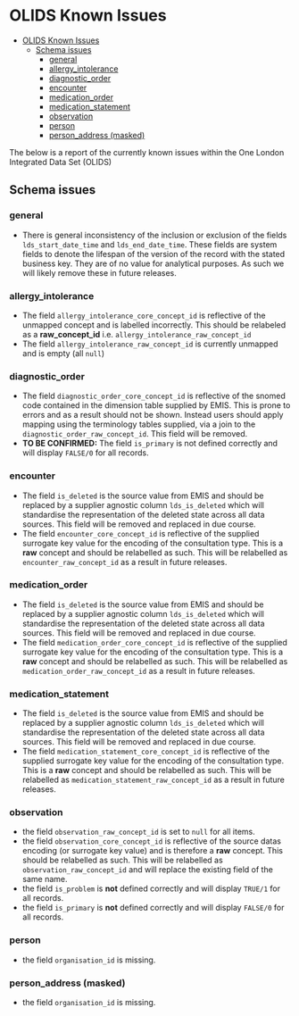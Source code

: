 # OLIDS Known Issues

- [OLIDS Known Issues](#olids-known-issues)
  - [Schema issues](#schema-issues)
    - [general](#general)
    - [allergy\_intolerance](#allergy_intolerance)
    - [diagnostic\_order](#diagnostic_order)
    - [encounter](#encounter)
    - [medication\_order](#medication_order)
    - [medication\_statement](#medication_statement)
    - [observation](#observation)
    - [person](#person)
    - [person\_address (masked)](#person_address-(masked))


The below is a report of the currently known issues within the One London Integrated Data Set (OLIDS)

## Schema issues

### general

- There is general inconsistency of the inclusion or exclusion of the fields `lds_start_date_time` and `lds_end_date_time`. These fields are system fields to denote the lifespan of the version of the record with the stated business key. They are of no value for analytical purposes. As such we will likely remove these in future releases.

### allergy_intolerance

- The field `allergy_intolerance_core_concept_id` is reflective of the unmapped concept and is labelled incorrectly. This should be relabeled as a **raw_concept_id** i.e. `allergy_intolerance_raw_concept_id`
- The field `allergy_intolerance_raw_concept_id` is currently unmapped and is empty (all `null`)

### diagnostic_order

- The field `diagnostic_order_core_concept_id` is reflective of the snomed code contained in the dimension table supplied by EMIS. This is prone to errors and as a result should not be shown. Instead users should apply mapping using the terminology tables supplied, via a join to the `diagnostic_order_raw_concept_id`. This field will be removed.
- **TO BE CONFIRMED:** The field `is_primary` is not defined correctly and will display `FALSE/0` for all records.

### encounter

- The field `is_deleted` is the source value from EMIS and should be replaced by a supplier agnostic column `lds_is_deleted` which will standardise the representation of the deleted state across all data sources. This field will be removed and replaced in due course.
- The field `encounter_core_concept_id` is reflective of the supplied surrogate key value for the encoding of the consultation type. This is a **raw** concept and should be relabelled as such. This will be relabelled as `encounter_raw_concept_id` as a result in future releases.

### medication_order

- The field `is_deleted` is the source value from EMIS and should be replaced by a supplier agnostic column `lds_is_deleted` which will standardise the representation of the deleted state across all data sources. This field will be removed and replaced in due course.
- The field `medication_order_core_concept_id` is reflective of the supplied surrogate key value for the encoding of the consultation type. This is a **raw** concept and should be relabelled as such. This will be relabelled as `medication_order_raw_concept_id` as a result in future releases.

### medication_statement

- The field `is_deleted` is the source value from EMIS and should be replaced by a supplier agnostic column `lds_is_deleted` which will standardise the representation of the deleted state across all data sources. This field will be removed and replaced in due course.
- The field `medication_statement_core_concept_id` is reflective of the supplied surrogate key value for the encoding of the consultation type. This is a **raw** concept and should be relabelled as such. This will be relabelled as `medication_statement_raw_concept_id` as a result in future releases.

### observation

- the field `observation_raw_concept_id` is set to `null` for all items.
- the field `observation_core_concept_id` is reflective of the source datas encoding (or surrogate key value) and is therefore a **raw** concept. This should be relabelled as such. This will be relabelled as `observation_raw_concept_id` and will replace the existing field of the same name.
- the field `is_problem` is **not** defined correctly and will display `TRUE/1` for all records.
- the field `is_primary` is **not** defined correctly and will display `FALSE/0` for all records.

### person

- the field `organisation_id` is missing.

### person_address (masked)

- the field `organisation_id` is missing.
